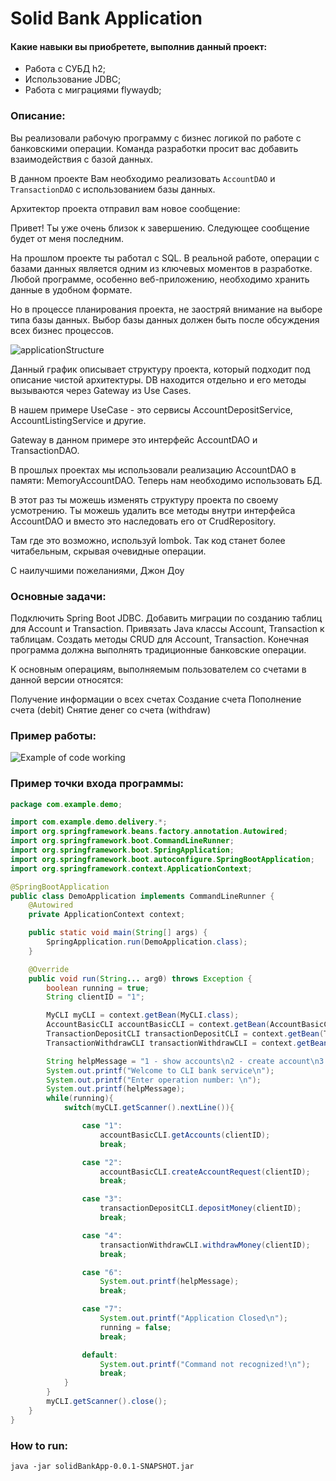 # Solid Bank Application

#### Какие навыки вы приобретете, выполнив данный проект:
* Работа с СУБД h2;
* Использование JDBC;
* Работа с миграциями flywaydb;

### Описание:
Вы реализовали рабочую программу с бизнес логикой по работе с банковскими операции. Команда разработки просит вас добавить взаимодействия с базой данных.

В данном проекте Вам необходимо реализовать ```AccountDAO``` и ```TransactionDAO``` с использованием базы данных.

Архитектор проекта отправил вам новое сообщение:

Привет! Ты уже очень близок к завершению. Следующее сообщение будет от меня последним.

На прошлом проекте ты работал с SQL. В реальной работе, операции с базами данных является одним из ключевых моментов в разработке. Любой программе, особенно веб-приложению, необходимо хранить данные в удобном формате.

Но в процессе планирования проекта, не заостряй внимание на выборе типа базы данных. Выбор базы данных должен быть после обсуждения всех бизнес процессов.

![applicationStructure](https://ucarecdn.com/ab40e4af-5ca4-4531-99be-cda03c52c738/)

Данный график описывает структуру проекта, который подходит под описание чистой архитектуры. DB находится отдельно и его методы вызываются через Gateway из Use Cases.

В нашем примере UseCase - это сервисы AccountDepositService, AccountListingService и другие.

Gateway в данном примере это интерфейс AccountDAO и TransactionDAO.

В прошлых проектах мы использовали реализацию AccountDAO в памяти: MemoryAccountDAO. Теперь нам необходимо использовать БД.

В этот раз ты можешь изменять структуру проекта по своему усмотрению. Ты можешь удалить все методы внутри интерфейса AccountDAO и вместо это наследовать его от CrudRepository.

Там где это возможно, используй lombok. Так код станет более читабельным, скрывая очевидные операции.

С наилучшими пожеланиями, Джон Доу

### Основные задачи:
Подключить Spring Boot JDBC.
Добавить миграции по созданию таблиц для Account и Transaction.
Привязать Java классы Account, Transaction к таблицам.
Создать методы CRUD для Account, Transaction.
Конечная программа должна выполнять традиционные банковские операции.

К основным операциям, выполняемым пользователем со счетами в данной версии относятся:

Получение информации о всех счетах
Создание счета
Пополнение счета (debit)
Снятие денег со счета (withdraw)

### Пример работы:
![Example of code working](https://ucarecdn.com/4f99674b-c562-48ce-8c76-6752d8624bcf/)

### Пример точки входа программы:
```java
package com.example.demo;

import com.example.demo.delivery.*;
import org.springframework.beans.factory.annotation.Autowired;
import org.springframework.boot.CommandLineRunner;
import org.springframework.boot.SpringApplication;
import org.springframework.boot.autoconfigure.SpringBootApplication;
import org.springframework.context.ApplicationContext;

@SpringBootApplication
public class DemoApplication implements CommandLineRunner {
	@Autowired
	private ApplicationContext context;

	public static void main(String[] args) {
		SpringApplication.run(DemoApplication.class);
	}

	@Override
	public void run(String... arg0) throws Exception {
		boolean running = true;
		String clientID = "1";

		MyCLI myCLI = context.getBean(MyCLI.class);
		AccountBasicCLI accountBasicCLI = context.getBean(AccountBasicCLI.class);
		TransactionDepositCLI transactionDepositCLI = context.getBean(TransactionDepositCLI.class);
		TransactionWithdrawCLI transactionWithdrawCLI = context.getBean(TransactionWithdrawCLI.class);

		String helpMessage = "1 - show accounts\n2 - create account\n3 - deposit\n4 - withdraw\n5 - transfer\n6 - this message\n7 - exit\n";
        System.out.printf("Welcome to CLI bank service\n");
        System.out.printf("Enter operation number: \n");
        System.out.printf(helpMessage);
        while(running){
            switch(myCLI.getScanner().nextLine()){

                case "1":
                    accountBasicCLI.getAccounts(clientID);
                    break;

                case "2":
                    accountBasicCLI.createAccountRequest(clientID);
                    break;

                case "3":
                    transactionDepositCLI.depositMoney(clientID);
                    break;

                case "4":
                    transactionWithdrawCLI.withdrawMoney(clientID);
                    break;

                case "6":
                    System.out.printf(helpMessage);
                    break;

                case "7":
                    System.out.printf("Application Closed\n");
                    running = false;
                    break;

                default:
                    System.out.printf("Command not recognized!\n");
                    break;
            }
        }
        myCLI.getScanner().close();
	}
}
```
### How to run:
```
java -jar solidBankApp-0.0.1-SNAPSHOT.jar
```

